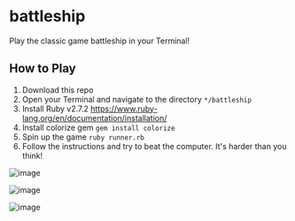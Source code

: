 # battleship

Play the classic game battleship in your Terminal! 

## How to Play
1. Download this repo
2. Open your Terminal and navigate to the directory `*/battleship`
3. Install Ruby v2.7.2 https://www.ruby-lang.org/en/documentation/installation/
4. Install colorize gem `gem install colorize`
5. Spin up the game `ruby runner.rb`
6. Follow the instructions and try to beat the computer. It's harder than you think!

![image](https://user-images.githubusercontent.com/15107515/155769875-520d12d5-be81-415b-84bb-beeae9d5c0f1.png)

![image](https://user-images.githubusercontent.com/15107515/155770069-d14ddb6e-f1f6-4d15-8296-c6ce5addb772.png)

![image](https://user-images.githubusercontent.com/15107515/155770281-6be5f315-049a-4e34-b647-e7a224809585.png)

